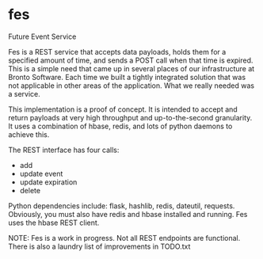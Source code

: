 fes
===

Future Event Service

Fes is a REST service that accepts data payloads, holds them for a specified amount of time, and sends 
a POST call when that time is expired. This is a simple need that came up in several places of our 
infrastructure at Bronto Software. Each time we built a tightly integrated solution that was not 
applicable in other areas of the application. What we really needed was a service.

This implementation is a proof of concept. It is intended to accept and return payloads at very high 
throughput and up-to-the-second granularity. It uses a combination of hbase, redis, and lots of python 
daemons to achieve this.

The REST interface has four calls:
- add
- update event
- update expiration
- delete

Python dependencies include: flask, hashlib, redis, dateutil, requests. Obviously, you must also have 
redis and hbase installed and running. Fes uses the hbase REST client.

NOTE: Fes is a work in progress. Not all REST endpoints are functional. There is also a laundry list 
of improvements in TODO.txt
